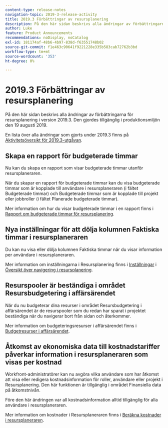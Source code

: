```yaml
---
content-type: release-notes
navigation-topic: 2019-3-release-activity
title: 2019.3 Förbättringar av resursplanering
description: På den här sidan beskrivs alla ändringar av förbättringarna för resursplanering i version 2019.3. Den gjordes tillgänglig i produktionsmiljön den 19 augusti 2019.
author: Luke
feature: Product Announcements
recommendations: noDisplay, noCatalog
exl-id: 181174af-48b6-4b97-838d-f63551748b02
source-git-commit: f1e463c90641f9221228e335b583cab72762b3bd
workflow-type: tm+mt
source-wordcount: '353'
ht-degree: 0%

---
```


# 2019.3 Förbättringar av resursplanering

På den här sidan beskrivs alla ändringar av förbättringarna för resursplanering i version 2019.3. Den gjordes tillgänglig i produktionsmiljön den 19 augusti 2019.

En lista över alla ändringar som gjorts under 2019.3 finns på [Aktivitetsöversikt för 2019.3-utgåvan](../../../../product-announcements/product-releases/quarterly-release-archive/2019.3-release-activity/2019-3-release-activity-overview.md).

## Skapa en rapport för budgeterade timmar

Nu kan du skapa en rapport som visar budgeterade timmar utanför resursplaneraren.

När du skapar en rapport för budgeterade timmar kan du visa budgeterade timmar som är kopplade till användare i resursplaneraren (i fältet Budgeterade timmar) och Budgeterade timmar som är kopplade till projekt eller jobbroller (i fältet Planerade budgeterade timmar).

Mer information om hur du visar budgeterade timmar i en rapport finns i [Rapport om budgeterade timmar för resursplanering](../../../../resource-mgmt/resource-planning/report-on-budgeted-hours.md).

## Nya inställningar för att dölja kolumnen Faktiska timmar i resursplaneraren

Du kan nu visa eller dölja kolumnen Faktiska timmar när du visar information per användare i resursplaneraren.

Mer information om inställningarna i Resursplanering finns i [Inställningar](../../../../resource-mgmt/resource-planning/resource-planner-navigation.md#settings) i [Översikt över navigering i resursplanering](../../../../resource-mgmt/resource-planning/resource-planner-navigation.md).

## Resurspooler är beständiga i området Resursbudgetering i affärsärendet

När du nu budgeterar dina resurser i området Resursbudgetering i affärsärendet är de resurspooler som du redan har sparat i projektet beständiga när du navigerar bort från sidan och återkommer.

Mer information om budgeteringsresurser i affärsärendet finns i [Budgetresurser i affärsärendet](../../../../manage-work/projects/define-a-business-case/budget-resources-in-business-case.md).

## Åtkomst av ekonomiska data till kostnadstariffer påverkar information i resursplaneraren som visas per kostnad

Workfront-administratörer kan nu avgöra vilka användare som har åtkomst att visa eller redigera kostnadsinformation för roller, användare eller projekt i Resursplanering. Den här funktionen är tillgänglig i området Finansiella data på åtkomstnivån.

Före den här ändringen var all kostnadsinformation alltid tillgänglig för alla användare i resursplaneraren.

Mer information om kostnader i Resursplaneraren finns i [Beräkna kostnader i resursplaneraren](../../../../resource-mgmt/resource-planning/calculate-costs-resource-planner.md).

